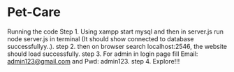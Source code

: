 # Pet-Care
Running the code
Step 1. Using xampp start mysql and then in server.js run node server.js in terminal (It should show connected to database successfullyy..).
step 2. then on browser search localhost:2546, the website should load successfully.
step 3. For admin in login page fill Email: admin123@gmail.com and Pwd: admin123.
step 4. Explore!!!

